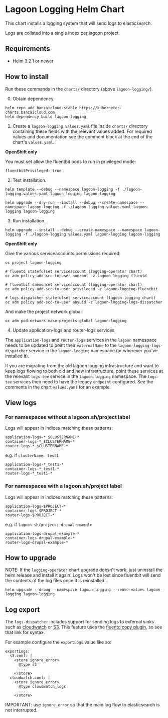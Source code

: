 # Lagoon Logging Helm Chart

This chart installs a logging system that will send logs to elasticsearch.

Logs are collated into a single index per lagoon project.

## Requirements

- Helm 3.2.1 or newer

## How to install

Run these commands in the `charts/` directory (above `lagoon-logging/`).

0. Obtain dependency.

```
helm repo add banzaicloud-stable https://kubernetes-charts.banzaicloud.com
helm dependency build lagoon-logging
```

1. Create a `lagoon-logging.values.yaml` file inside `charts/` directory containing these fields with the relevant values added.
   For required values and documentation see the comment block at the end of the chart's `values.yaml`.

**OpenShift only**

You must set allow the fluentbit pods to run in privileged mode:

```
fluentbitPrivileged: true
```

2. Test installation.

```
helm template --debug --namespace lagoon-logging -f ./lagoon-logging.values.yaml lagoon-logging lagoon-logging
```

```
helm upgrade --dry-run --install --debug --create-namespace --namespace lagoon-logging -f ./lagoon-logging.values.yaml lagoon-logging lagoon-logging
```

3. Run installation.

```
helm upgrade --install --debug --create-namespace --namespace lagoon-logging -f ./lagoon-logging.values.yaml lagoon-logging lagoon-logging
```

**OpenShift only**

Give the various serviceaccounts permissions required:
```
oc project lagoon-logging

# fluentd statefulset serviceaccount (logging-operator chart)
oc adm policy add-scc-to-user nonroot -z lagoon-logging-fluentd

# fluentbit daemonset serviceaccount (logging-operator chart)
oc adm policy add-scc-to-user privileged -z lagoon-logging-fluentbit

# logs-dispatcher statefulset serviceaccount (lagoon-logging chart)
oc adm policy add-scc-to-user anyuid -z lagoon-logging-logs-dispatcher
```

And make the project network global:
```
oc adm pod-network make-projects-global lagoon-logging
```

4. Update application-logs and router-logs services

The `application-logs` and `router-logs` services in the `lagoon` namespace needs to be updated to point their `externalName` to the `lagoon-logging-logs-dispatcher` service in the `lagoon-logging` namespace (or wherever you've installed it).

If you are migrating from the old lagoon logging infrastructure and want to keep logs flowing to both old and new infrastructure, point these services at the relevant `logs-tee` service in the `lagoon-logging` namespace. The `logs-tee` services then need to have the legacy `endpoint` configured. See the comments in the chart `values.yaml` for an example.

## View logs

### For namespaces without a lagoon.sh/project label

Logs will appear in indices matching these patterns:

```
application-logs-*_$CLUSTERNAME-*
container-logs-*_$CLUSTERNAME-*
router-logs-*_$CLUSTERNAME-*
```

e.g. if `clusterName: test1`

```
application-logs-*_test1-*
container-logs-*_test1-*
router-logs-*_test1-*
```

### For namespaces with a lagoon.sh/project label

Logs will appear in indices matching these patterns:

```
application-logs-$PROJECT-*
container-logs-$PROJECT-*
router-logs-$PROJECT-*
```

e.g. if `lagoon.sh/project: drupal-example`

```
application-logs-drupal-example-*
container-logs-drupal-example-*
router-logs-drupal-example-*
```

## How to upgrade

NOTE: If the `logging-operator` chart upgrade doesn't work, just uninstall the helm release and install it again. Logs won't be lost since fluentbit will send the contents of the log files once it is reinstalled.

```
helm upgrade --debug --namespace lagoon-logging --reuse-values lagoon-logging lagoon-logging
```

## Log export

The `logs-dispatcher` includes support for sending logs to external sinks such as [cloudwatch](https://github.com/fluent-plugins-nursery/fluent-plugin-cloudwatch-logs) or [S3](https://docs.fluentd.org/output/s3).
This feature uses the [fluentd copy plugin](https://docs.fluentd.org/output/copy), so see that link for syntax.

For example configure the `exportLogs` value like so:

```
exportLogs:
  s3.conf: |
    <store ignore_error>
      @type s3
      ...
    </store>
  cloudwatch.conf: |
    <store ignore_error>
      @type cloudwatch_logs
      ...
    </store>
```

IMPORTANT: use `ignore_error` so that the main log flow to elasticsearch is not interrupted.
